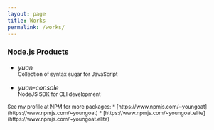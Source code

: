 ```yaml
---
layout: page
title: Works
permalink: /works/
---
```


### Node.js Products

*   *yuan*  
    <small>Collection of syntax sugar for JavaScript</small>

*   *yuan-console*  
    <small>NodeJS SDK for CLI development</small>

<small>
See my profile at NPM for more packages:  
*	[https://www.npmjs.com/~youngoat](https://www.npmjs.com/~youngoat)  
*	[https://www.npmjs.com/~youngoat.elite](https://www.npmjs.com/~youngoat.elite)  
</small>

